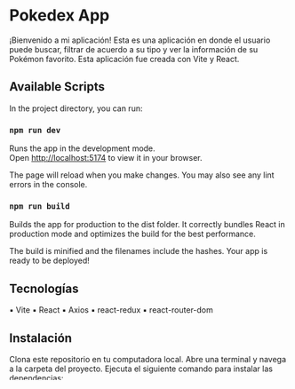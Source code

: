 # Pokedex App

¡Bienvenido a mi aplicación! Esta es una aplicación en donde el usuario puede buscar, filtrar de acuerdo a su tipo y ver la información de su Pokémon favorito. Esta aplicación fue creada con Vite y React.

## Available Scripts

In the project directory, you can run:

### `npm run dev`

Runs the app in the development mode.\
Open [http://localhost:5174](http://localhost:5174) to view it in your browser.

The page will reload when you make changes.
You may also see any lint errors in the console.

### `npm run build`

Builds the app for production to the dist folder.
It correctly bundles React in production mode and optimizes the build for the best performance.

The build is minified and the filenames include the hashes.
Your app is ready to be deployed!


## Tecnologías
▪	Vite
▪	React
▪	Axios
▪	react-redux
▪	react-router-dom

## Instalación
Clona este repositorio en tu computadora local.
Abre una terminal y navega a la carpeta del proyecto.
Ejecuta el siguiente comando para instalar las dependencias:

### `npm install`

Una vez que se hayan instalado las dependencias, puedes correr la aplicación con el siguiente comando:

### `npm run dev`


## Contribuir
Si quieres contribuir a este proyecto, por favor sigue los siguientes pasos:

Haz un fork de este repositorio.
Crea una nueva rama con tus cambios:

### `git checkout -b my-feature`

Haz tus cambios y haz un commit:

### `git commit -m "mi mensaje de commit"`

Haz un push a tu rama:

### `git push origin my-feature`

Abre un Pull Request y describe tus cambios.

## ¡Gracias por contribuir!

<br>

## Algunas Características de mi App 

Consumo de API: https://pokeapi.co/docs/v2, se utiliza para obtener la información de los pokemones.

Creación de una ruta raiz “/”. Esta es una ruta publica, en la cual solamente contiene un input que le pregunta el nombre al usuario. Dicho nombre se almacena en la store de redux, y será obligatorio para que se pueda acceder a las rutas protegidas.

Se crea una ruta “/pokedex” la cual será una ruta protegida que tiene la función de darle un mensaje de bienvenida al usuario que ingrese.

Se listan los pokemones traídos desde la pokeapi y estos se representan en tarjetas con su información correspondiente. 

Cada tarjeta se genera por medio de un componente llamado “PokemonCard”, cada tarjeta es un link que lleva a la ruta “/pokedex/:id” con el id del Pokémon de la tarjeta.

Creación de una ruta “/pokedex/:id”. La cuál será una ruta protegida donde estará la información del Pokémon con el id de los parámetros de la url.

Contiene un select, cuyas opciones serán los tipos de pokemones. Esto para filtrarlos de acuerdo a su tipo.

Contiene un input para buscar un pokemon en específico por su nombre.


<br>

## ¿Quieres ver mi app despleagada?
Visita <a href="https://pokedex-app-ct.netlify.app/" target="_blank">Pokedex</a>.
